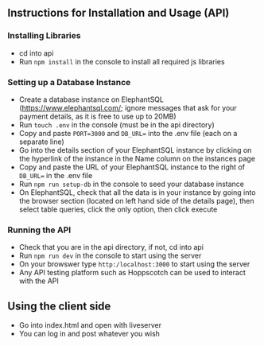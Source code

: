## Instructions for Installation and Usage (API)

### Installing Libraries
- cd into api
- Run `npm install` in the console to install all required js libraries

### Setting up a Database Instance
- Create a database instance on ElephantSQL (https://www.elephantsql.com/; ignore messages that ask for your payment details, as it is free to use up to 20MB)
- Run `touch .env` in the console (must be in the api directory)
- Copy and paste `PORT=3000` and `DB_URL=` into the .env file (each on a separate line)
- Go into the details section of your ElephantSQL instance by clicking on the hyperlink of the instance in the Name column on the instances page
- Copy and paste the URL of your ElephantSQL instance to the right of `DB_URL=` in the .env file
- Run `npm run setup-db` in the console to seed your database instance
- On ElephantSQL, check that all the data is in your instance by going into the browser section (located on left hand side of the details page), then select table queries, click the only option, then click execute

### Running the API
- Check that you are in the api directory, if not, cd into api 
- Run `npm run dev` in the console to start using the server
- On your browswer type `http:/localhost:3000` to start using the server 
- Any API testing platform such as Hoppscotch can be used to interact with the API


## Using the client side
- Go into index.html and open with liveserver
- You can log in and post whatever you wish
